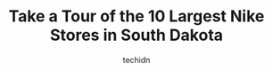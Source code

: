 ---
layout: ampstory
image: https://i0.wp.com/www.depkes.org/wp-content/uploads/2023/06/nike-0-in-south-dakota-1685968968.jpeg?resize=640,853
author: techidn
featured: false
description: Discover the impressive array of Nike options in South Dakota, where you can find 10 of the largest Nike establishments in the area. From renowned classics to hidden gems, South Dakota offer
title: Take a Tour of the 10 Largest Nike Stores in South Dakota
cover:
   title: Take a Tour of the 10 Largest Nike Stores in South Dakota
   subtitle: Rickpate
   background: https://www.depkes.org/wp-content/uploads/2023/06/nike-0-in-south-dakota-1685968968.jpeg

pages: 
 - layout: thirds
   top: <h1>#1 Walmart Supercenter</h1>
   bottom: "<p>Update. Construction is done and it is no better.. This is the closest Walmart to us and we try and avoid going here. They never have the shelves stocked. When they start</p>"
   background: https://www.depkes.org/wp-content/uploads/2023/06/nike-1-in-south-dakota-1685968969.jpeg
   backgroundblur: true
 - layout: thirds
   top: <h1>#2 Walmart Supercenter</h1>
   bottom: "<p>3820 7th Ave SE, Aberdeen, SD 57401, United States</p>"
   background: https://www.depkes.org/wp-content/uploads/2023/06/nike-2-in-south-dakota-1685968969.png
   cta:
      link: https://www.depkes.org/blog/take-a-tour-of-the-10-largest-nike-stores-in-south-dakota/
      text: Take a Tour of the 10 Largest Nike Stores in South Dakota
 - layout: thirds
   top: <h1>#3 Nike Factory Store</h1>
   bottom: "<p>1650 Premium Outlet Blvd Suite 601, Aurora, IL 60502, United States</p>"
   background: https://www.depkes.org/wp-content/uploads/2023/06/nike-3-in-south-dakota-1685968971.jpeg
   cta:
      link: https://www.depkes.org/blog/take-a-tour-of-the-10-largest-nike-stores-in-south-dakota/
      text: Take a Tour of the 10 Largest Nike Stores in South Dakota
 - layout: thirds
   top: <h1>#4 Fleet Farm</h1>
   bottom: "<p>1001 E Mall Dr, Rapid City, SD 57701, United States</p>"
   background: https://images.unsplash.com/photo-1484589065579-248aad0d8b13?ixlib=rb-4.0.3&ixid=MnwxMjA3fDB8MHxwaG90by1wYWdlfHx8fGVufDB8fHx8&auto=format&fit=crop&w=640&h=853&q=80
   cta:
      link: https://www.depkes.org/blog/take-a-tour-of-the-10-largest-nike-stores-in-south-dakota/
      text: Take a Tour of the 10 Largest Nike Stores in South Dakota
 - layout: thirds
   top: <h1>#5 SCHEELS</h1>
   bottom: "<p>2101 W 41st St Unit 25a, Sioux Falls, SD 57105, United States</p>"
   background: https://images.unsplash.com/photo-1591393223703-56fe1347ac62?ixlib=rb-4.0.3&ixid=MnwxMjA3fDB8MHxwaG90by1wYWdlfHx8fGVufDB8fHx8&auto=format&fit=crop&w=640&h=853&q=80
   cta:
      link: https://www.depkes.org/blog/take-a-tour-of-the-10-largest-nike-stores-in-south-dakota/
      text: Take a Tour of the 10 Largest Nike Stores in South Dakota
 - layout: thirds
   top: <h1>#6 Nike Factory Store</h1>
   bottom: "<p>5050 Factory Shops Blvd #905, Castle Rock, CO 80108, United States</p>"
   background: https://images.unsplash.com/photo-1552083974-186346191183?ixlib=rb-4.0.3&ixid=MnwxMjA3fDB8MHxwaG90by1wYWdlfHx8fGVufDB8fHx8&auto=format&fit=crop&w=640&h=853&q=80
   cta:
      link: https://www.depkes.org/blog/take-a-tour-of-the-10-largest-nike-stores-in-south-dakota/
      text: Take a Tour of the 10 Largest Nike Stores in South Dakota
 - layout: thirds
   top: <h1>#7 Kohls</h1>
   bottom: "<p>737 Disk Dr, Rapid City, SD 57701, United States</p>"
   background: https://images.unsplash.com/photo-1608411404720-c8f0417bcdba?ixlib=rb-4.0.3&ixid=MnwxMjA3fDB8MHxwaG90by1wYWdlfHx8fGVufDB8fHx8&auto=format&fit=crop&w=640&h=853&q=80
   cta:
      link: https://www.depkes.org/blog/take-a-tour-of-the-10-largest-nike-stores-in-south-dakota/
      text: Take a Tour of the 10 Largest Nike Stores in South Dakota
 - layout: thirds
   middle: Continue reading...
   background: https://images.unsplash.com/photo-1534312527009-56c7016453e6?ixlib=rb-4.0.3&ixid=MnwxMjA3fDB8MHxwaG90by1wYWdlfHx8fGVufDB8fHx8&auto=format&fit=crop&w=640&h=853&q=80
   cta:
      link: https://www.depkes.org/blog/take-a-tour-of-the-10-largest-nike-stores-in-south-dakota/
      text: Take a Tour of the 10 Largest Nike Stores in South Dakota
      
---